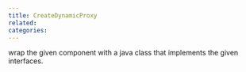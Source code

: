```yaml
---
title: CreateDynamicProxy
related:
categories:
---
```


wrap the given component with a java class that implements the given interfaces.